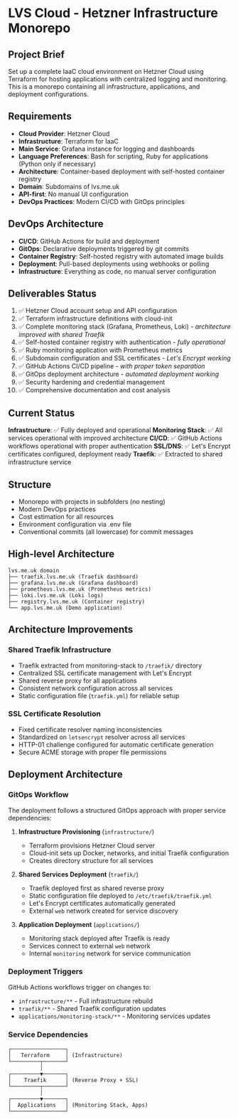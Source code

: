 # LVS Cloud - Hetzner Infrastructure Monorepo

## Project Brief

Set up a complete IaaC cloud environment on Hetzner Cloud using Terraform for hosting applications with centralized logging and monitoring. This is a monorepo containing all infrastructure, applications, and deployment configurations.

## Requirements

- **Cloud Provider**: Hetzner Cloud
- **Infrastructure**: Terraform for IaaC
- **Main Service**: Grafana instance for logging and dashboards
- **Language Preferences**: Bash for scripting, Ruby for applications (Python only if necessary)
- **Architecture**: Container-based deployment with self-hosted container registry
- **Domain**: Subdomains of lvs.me.uk
- **API-first**: No manual UI configuration
- **DevOps Practices**: Modern CI/CD with GitOps principles

## DevOps Architecture

- **CI/CD**: GitHub Actions for build and deployment
- **GitOps**: Declarative deployments triggered by git commits
- **Container Registry**: Self-hosted registry with automated image builds
- **Deployment**: Pull-based deployments using webhooks or polling
- **Infrastructure**: Everything as code, no manual server configuration

## Deliverables Status

1. ✅ Hetzner Cloud account setup and API configuration
2. ✅ Terraform infrastructure definitions with cloud-init
3. ✅ Complete monitoring stack (Grafana, Prometheus, Loki) - *architecture improved with shared Traefik*
4. ✅ Self-hosted container registry with authentication - *fully operational*
5. ✅ Ruby monitoring application with Prometheus metrics
6. ✅ Subdomain configuration and SSL certificates - *Let's Encrypt working*
7. ✅ GitHub Actions CI/CD pipeline - *with proper token separation*
8. ✅ GitOps deployment architecture - *automated deployment working*
9. ✅ Security hardening and credential management
10. ✅ Comprehensive documentation and cost analysis

## Current Status

**Infrastructure**: ✅ Fully deployed and operational
**Monitoring Stack**: ✅ All services operational with improved architecture
**CI/CD**: ✅ GitHub Actions workflows operational with proper authentication
**SSL/DNS**: ✅ Let's Encrypt certificates configured, deployment ready
**Traefik**: ✅ Extracted to shared infrastructure service

## Structure

- Monorepo with projects in subfolders (no nesting)
- Modern DevOps practices
- Cost estimation for all resources
- Environment configuration via .env file
- Conventional commits (all lowercase) for commit messages

## High-level Architecture

```
lvs.me.uk domain
├── traefik.lvs.me.uk (Traefik dashboard)
├── grafana.lvs.me.uk (Grafana dashboard)
├── prometheus.lvs.me.uk (Prometheus metrics)
├── loki.lvs.me.uk (Loki logs)
├── registry.lvs.me.uk (Container registry)
└── app.lvs.me.uk (Demo application)
```

## Architecture Improvements

### Shared Traefik Infrastructure
- Traefik extracted from monitoring-stack to `/traefik/` directory
- Centralized SSL certificate management with Let's Encrypt
- Shared reverse proxy for all applications
- Consistent network configuration across all services
- Static configuration file (`traefik.yml`) for reliable setup

### SSL Certificate Resolution
- Fixed certificate resolver naming inconsistencies
- Standardized on `letsencrypt` resolver across all services
- HTTP-01 challenge configured for automatic certificate generation
- Secure ACME storage with proper file permissions

## Deployment Architecture

### GitOps Workflow
The deployment follows a structured GitOps approach with proper service dependencies:

1. **Infrastructure Provisioning** (`infrastructure/`)
   - Terraform provisions Hetzner Cloud server
   - Cloud-init sets up Docker, networks, and initial Traefik configuration
   - Creates directory structure for all services

2. **Shared Services Deployment** (`traefik/`)
   - Traefik deployed first as shared reverse proxy
   - Static configuration file deployed to `/etc/traefik/traefik.yml`
   - Let's Encrypt certificates automatically generated
   - External `web` network created for service discovery

3. **Application Deployment** (`applications/`)
   - Monitoring stack deployed after Traefik is ready
   - Services connect to external `web` network
   - Internal `monitoring` network for service communication

### Deployment Triggers
GitHub Actions workflows trigger on changes to:
- `infrastructure/**` - Full infrastructure rebuild
- `traefik/**` - Shared Traefik configuration updates
- `applications/monitoring-stack/**` - Monitoring services updates

### Service Dependencies
```
┌─────────────────┐
│   Terraform     │ (Infrastructure)
└─────────┬───────┘
          │
┌─────────▼───────┐
│    Traefik      │ (Reverse Proxy + SSL)
└─────────┬───────┘
          │
┌─────────▼───────┐
│  Applications   │ (Monitoring Stack, Apps)
└─────────────────┘
```

